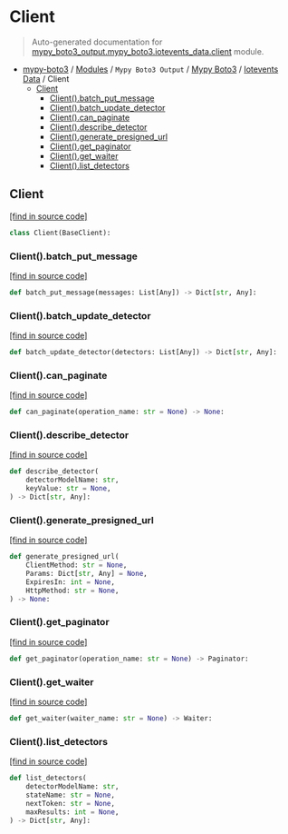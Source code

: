 # Client

> Auto-generated documentation for [mypy_boto3_output.mypy_boto3.iotevents_data.client](https://github.com/vemel/mypy_boto3/blob/master/mypy_boto3_output/mypy_boto3/iotevents_data/client.py) module.

- [mypy-boto3](../../../README.md#mypy_boto3) / [Modules](../../../MODULES.md#mypy-boto3-modules) / `Mypy Boto3 Output` / [Mypy Boto3](../index.md#mypy-boto3) / [Iotevents Data](index.md#iotevents-data) / Client
    - [Client](#client)
        - [Client().batch_put_message](#clientbatch_put_message)
        - [Client().batch_update_detector](#clientbatch_update_detector)
        - [Client().can_paginate](#clientcan_paginate)
        - [Client().describe_detector](#clientdescribe_detector)
        - [Client().generate_presigned_url](#clientgenerate_presigned_url)
        - [Client().get_paginator](#clientget_paginator)
        - [Client().get_waiter](#clientget_waiter)
        - [Client().list_detectors](#clientlist_detectors)

## Client

[[find in source code]](https://github.com/vemel/mypy_boto3/blob/master/mypy_boto3_output/mypy_boto3/iotevents_data/client.py#L12)

```python
class Client(BaseClient):
```

### Client().batch_put_message

[[find in source code]](https://github.com/vemel/mypy_boto3/blob/master/mypy_boto3_output/mypy_boto3/iotevents_data/client.py#L15)

```python
def batch_put_message(messages: List[Any]) -> Dict[str, Any]:
```

### Client().batch_update_detector

[[find in source code]](https://github.com/vemel/mypy_boto3/blob/master/mypy_boto3_output/mypy_boto3/iotevents_data/client.py#L19)

```python
def batch_update_detector(detectors: List[Any]) -> Dict[str, Any]:
```

### Client().can_paginate

[[find in source code]](https://github.com/vemel/mypy_boto3/blob/master/mypy_boto3_output/mypy_boto3/iotevents_data/client.py#L23)

```python
def can_paginate(operation_name: str = None) -> None:
```

### Client().describe_detector

[[find in source code]](https://github.com/vemel/mypy_boto3/blob/master/mypy_boto3_output/mypy_boto3/iotevents_data/client.py#L27)

```python
def describe_detector(
    detectorModelName: str,
    keyValue: str = None,
) -> Dict[str, Any]:
```

### Client().generate_presigned_url

[[find in source code]](https://github.com/vemel/mypy_boto3/blob/master/mypy_boto3_output/mypy_boto3/iotevents_data/client.py#L33)

```python
def generate_presigned_url(
    ClientMethod: str = None,
    Params: Dict[str, Any] = None,
    ExpiresIn: int = None,
    HttpMethod: str = None,
) -> None:
```

### Client().get_paginator

[[find in source code]](https://github.com/vemel/mypy_boto3/blob/master/mypy_boto3_output/mypy_boto3/iotevents_data/client.py#L43)

```python
def get_paginator(operation_name: str = None) -> Paginator:
```

### Client().get_waiter

[[find in source code]](https://github.com/vemel/mypy_boto3/blob/master/mypy_boto3_output/mypy_boto3/iotevents_data/client.py#L47)

```python
def get_waiter(waiter_name: str = None) -> Waiter:
```

### Client().list_detectors

[[find in source code]](https://github.com/vemel/mypy_boto3/blob/master/mypy_boto3_output/mypy_boto3/iotevents_data/client.py#L51)

```python
def list_detectors(
    detectorModelName: str,
    stateName: str = None,
    nextToken: str = None,
    maxResults: int = None,
) -> Dict[str, Any]:
```
